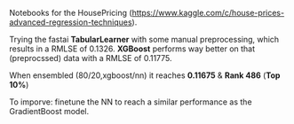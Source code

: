 Notebooks for the HousePricing (https://www.kaggle.com/c/house-prices-advanced-regression-techniques).

Trying the fastai __TabularLearner__ with some manual preprocessing, which results in a RMLSE of 0.1326. __XGBoost__  performs way better on that (preprocssed) data with a RMLSE of 0.11775. 

When ensembled (80/20,xgboost/nn) it reaches __0.11675__ & __Rank 486__ (__Top 10%__) 

To imporve: finetune the NN to reach a similar performance as the GradientBoost model.
